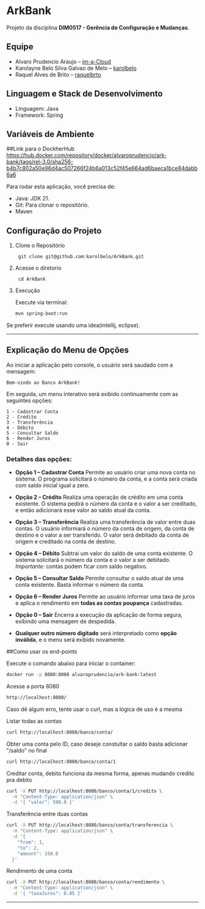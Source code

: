 # ArkBank

Projeto da disciplina **DIM0517 - Gerência de Configuração e Mudanças**.

## Equipe

- Alvaro Prudencio Araujo – [im-a-Cloud](https://github.com/im-a-Cloud)
- Karolayne Belo Silva Galvao de Melo – [karolbelo](https://github.com/karolbelo)
- Raquel Alves de Brito – [raquelbrto](https://github.com/raquelbrto)

## Linguagem e Stack de Desenvolvimento

- Linguagem: Java
- Framework: Spring

## Variáveis de Ambiente

##Link para o DockherHub
https://hub.docker.com/repository/docker/alvaroprudencio/ark-bank/tags/rel-3.0/sha256-b4b7c802a50e96d4ac507266f24b6a013c52f45e664ad6baeca1bce84dabb6a6

Para rodar esta aplicação, você precisa de:

- Java: JDK 21.
- Git: Para clonar o repositório.
- Maven

##  Configuração do Projeto

1. Clone o Repositório

        git clone git@github.com:karolbelo/ArkBank.git

2. Acesse o diretorio

        cd ArkBank

3. Execução

   Execute via terminal: 

   ```bash
   mvn spring-boot:run
   ```
   
  Se preferir execute usando uma idea(intellij, eclipse).

---

## Explicação do Menu de Opções

Ao iniciar a aplicação pelo console, o usuário será saudado com a mensagem:

```
Bem-vindo ao Banco ArkBank!
```

Em seguida, um menu interativo será exibido continuamente com as seguintes opções:

```
1 - Cadastrar Conta
2 - Crédito
3 - Transferência
4 - Débito
5 - Consultar Saldo
6 - Render Juros
0 - Sair
```

### Detalhes das opções:

* **Opção 1 – Cadastrar Conta**
  Permite ao usuário criar uma nova conta no sistema.
  O programa solicitará o número da conta, e a conta será criada com saldo inicial igual a zero.

* **Opção 2 – Crédito**
  Realiza uma operação de crédito em uma conta existente.
  O sistema pedirá o número da conta e o valor a ser creditado, e então adicionará esse valor ao saldo atual da conta.

* **Opção 3 – Transferência**
  Realiza uma transferência de valor entre duas contas.
  O usuário informará o número da conta de origem, da conta de destino e o valor a ser transferido.
  O valor será debitado da conta de origem e creditado na conta de destino.

* **Opção 4 – Débito**
  Subtrai um valor do saldo de uma conta existente.
  O sistema solicitará o número da conta e o valor a ser debitado.
  *Importante:* contas podem ficar com saldo negativo.

* **Opção 5 – Consultar Saldo**
  Permite consultar o saldo atual de uma conta existente.
  Basta informar o número da conta.
  
* **Opção 6 – Render Juros**
  Permite ao usuário informar uma taxa de juros e aplica o rendimento em **todas as contas poupança** cadastradas.  

* **Opção 0 – Sair**
  Encerra a execução da aplicação de forma segura, exibindo uma mensagem de despedida.

* **Qualquer outro número digitado** será interpretado como **opção inválida**, e o menu será exibido novamente.

##Como usar os end-points

Execute o comando abaixo para iniciar o container:

```bash
docker run -p 8080:8080 alvaroprudencio/ark-bank:latest
```
Acesse a porta 8080
```bash
http://localhost:8080/
```
Caso dê algum erro, tente usar o curl, mas a lógica de uso é a mesma

Listar todas as contas
```bash
curl http://localhost:8080/banco/conta/
```
Obter uma conta pelo ID, caso deseje constultar o saldo basta adicionar "/saldo" no final
```bash
curl http://localhost:8080/banco/conta/1
```
Creditar conta, debito funciona da mesma forma, apenas mudando credito pra debito
```bash
curl -X PUT http://localhost:8080/banco/conta/1/credito \
  -H "Content-Type: application/json" \
  -d '{ "valor": 500.0 }'
```
Transferência entre duas contas
```bash
curl -X PUT http://localhost:8080/banco/conta/transferencia \
  -H "Content-Type: application/json" \
  -d '{
    "from": 1,
    "to": 2,
    "amount": 150.0
  }'
```
Rendimento de uma conta
```bash
curl -X PUT http://localhost:8080/banco/conta/rendimento \
  -H "Content-Type: application/json" \
  -d '{ "taxaJuros": 0.05 }'
```
---
